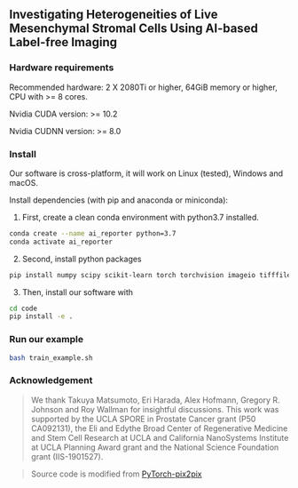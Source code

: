 ## Investigating Heterogeneities of Live Mesenchymal Stromal Cells Using AI-based Label-free Imaging


### Hardware requirements
Recommended hardware: 2 X 2080Ti or higher, 64GiB memory or higher, CPU with >= 8 cores. 

Nvidia CUDA version: >= 10.2

Nvidia CUDNN version: >= 8.0

### Install
Our software is cross-platform, it will work on Linux (tested), Windows and macOS.

Install dependencies (with pip and anaconda or miniconda):
1. First, create a clean conda environment with python3.7 installed.
```bash
conda create --name ai_reporter python=3.7
conda activate ai_reporter
```

2. Second, install python packages
```bash
pip install numpy scipy scikit-learn torch torchvision imageio tifffile imagecodec opencv-python
```

3. Then, install our software with
```bash
cd code
pip install -e .
```

### Run our example
```bash
bash train_example.sh
```

### Acknowledgement
> We thank Takuya Matsumoto, Eri Harada, Alex Hofmann, Gregory R. Johnson and Roy Wallman for insightful discussions. This work was supported by the UCLA SPORE in Prostate Cancer grant (P50 CA092131), the Eli and Edythe Broad Center of Regenerative Medicine and Stem Cell Research at UCLA and California NanoSystems Institute at UCLA Planning Award grant and the National Science Foundation grant (IIS-1901527).

> Source code is modified from [PyTorch-pix2pix](https://github.com/junyanz/pytorch-CycleGAN-and-pix2pix)
